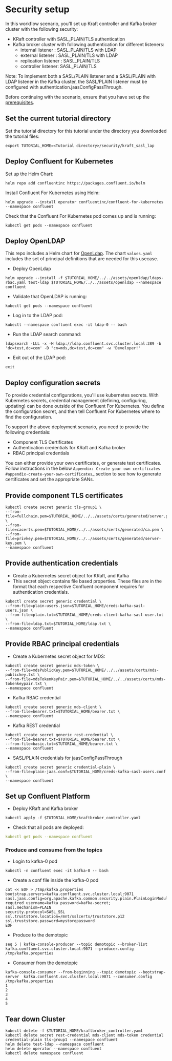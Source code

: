 # Security setup

In this workflow scenario, you'll set up Kraft controller and Kafka broker cluster with the following security:
- KRaft controller with SASL_PLAIN/TLS authentication
- Kafka broker cluster with following authentication for different listeners:
  - internal listener : SASL_PLAIN/TLS with LDAP 
  - external listener : SASL_PLAIN/TLS with LDAP 
  - replication listener : SASL_PLAIN/TLS 
  - controller listener: SASL_PLAIN/TLS

Note: To implement both a SASL/PLAIN listener and a SASL/PLAIN with LDAP listener in the Kafka cluster, the SASL/PLAIN listener must be configured with authentication.jaasConfigPassThrough.

Before continuing with the scenario, ensure that you have set up the [prerequisites](https://github.com/confluentinc/confluent-kubernetes-examples/blob/master/README.md#prerequisites).

## Set the current tutorial directory

Set the tutorial directory for this tutorial under the directory you downloaded the tutorial files:

```
export TUTORIAL_HOME=<Tutorial directory>/security/kraft_sasl_lap
```

## Deploy Confluent for Kubernetes

Set up the Helm Chart:

```
helm repo add confluentinc https://packages.confluent.io/helm
```

Install Confluent For Kubernetes using Helm:

```
helm upgrade --install operator confluentinc/confluent-for-kubernetes --namespace confluent
```

Check that the Confluent For Kubernetes pod comes up and is running:

```
kubectl get pods --namespace confluent
```

## Deploy OpenLDAP

This repo includes a Helm chart for [OpenLdap](https://github.com/osixia/docker-openldap). The chart ``values.yaml``
includes the set of principal definitions that are needed for this usecase. 

- Deploy OpenLdap

```
helm upgrade --install -f $TUTORIAL_HOME/../../assets/openldap/ldaps-rbac.yaml test-ldap $TUTORIAL_HOME/../../assets/openldap --namespace confluent
```

- Validate that OpenLDAP is running:

```
kubectl get pods --namespace confluent
```

- Log in to the LDAP pod:

```
kubectl --namespace confluent exec -it ldap-0 -- bash
```

- Run the LDAP search command:

```
ldapsearch -LLL -x -H ldap://ldap.confluent.svc.cluster.local:389 -b 'dc=test,dc=com' -D "cn=mds,dc=test,dc=com" -w 'Developer!'
```

- Exit out of the LDAP pod:

```
exit 
```
     
## Deploy configuration secrets

To provide credential configurations, you'll use kubernetes secrets. With Kubernetes secrets, credential management (defining, configuring, updating)
can be done outside of the Confluent For Kubernetes. You define the configuration
secret, and then tell Confluent For Kubernetes where to find the configuration.

To support the above deployment scenario, you need to provide the following
credentials:

* Component TLS Certificates
* Authentication credentials for KRaft and Kafka broker 
* RBAC principal credentials

You can either provide your own certificates, or generate test certificates. Follow instructions
in the below `Appendix: Create your own certificates #appendix-create-your-own-certificates`_ section to see how to generate certificates
and set the appropriate SANs.



## Provide component TLS certificates

``` 
kubectl create secret generic tls-group1 \
--from-file=fullchain.pem=$TUTORIAL_HOME/../../assets/certs/generated/server.pem \
--from-file=cacerts.pem=$TUTORIAL_HOME/../../assets/certs/generated/ca.pem \
--from-file=privkey.pem=$TUTORIAL_HOME/../../assets/certs/generated/server-key.pem \
--namespace confluent
```

## Provide authentication credentials

- Create a Kubernetes secret object for KRaft, and Kafka 
- This secret object contains file based properties. These files are in the
format that each respective Confluent component requires for authentication
credentials.
```
kubectl create secret generic credential \
--from-file=plain-users.json=$TUTORIAL_HOME/creds-kafka-sasl-users.json \
--from-file=plain.txt=$TUTORIAL_HOME/creds-client-kafka-sasl-user.txt \
--from-file=ldap.txt=$TUTORIAL_HOME/ldap.txt \
--namespace confluent
```

## Provide RBAC principal credentials

- Create a Kubernetes secret object for MDS: 
```
kubectl create secret generic mds-token \
--from-file=mdsPublicKey.pem=$TUTORIAL_HOME/../../assets/certs/mds-publickey.txt \
--from-file=mdsTokenKeyPair.pem=$TUTORIAL_HOME/../../assets/certs/mds-tokenkeypair.txt \
--namespace confluent
```

- Kafka RBAC credential
```
kubectl create secret generic mds-client \
--from-file=bearer.txt=$TUTORIAL_HOME/bearer.txt \
--namespace confluent
```

- Kafka REST credential
```
kubectl create secret generic rest-credential \
--from-file=bearer.txt=$TUTORIAL_HOME/bearer.txt \
--from-file=basic.txt=$TUTORIAL_HOME/bearer.txt \
--namespace confluent
```

- SASL/PLAIN credentials for jaasConfigPassThrough
```
kubectl create secret generic credential-plain \
--from-file=plain-jaas.conf=$TUTORIAL_HOME/creds-kafka-sasl-users.conf \
--namespace confluent
```

## Set up Confluent Platform 
- Deploy KRaft and Kafka broker 
``` 
kubectl apply -f $TUTORIAL_HOME/kraftbroker_controller.yaml
```

- Check that all pods are deployed:
```yaml
kubectl get pods --namespace confluent
```

### Produce and consume from the topics
- Login to kafka-0 pod 
```
kubectl -n confluent exec -it kafka-0 -- bash
``` 

- Create a conf file inside the kafka-0 pod
```
cat << EOF > /tmp/kafka.properties
bootstrap.servers=kafka.confluent.svc.cluster.local:9071
sasl.jaas.config=org.apache.kafka.common.security.plain.PlainLoginModule required username=kafka password=kafka-secret;
sasl.mechanism=PLAIN
security.protocol=SASL_SSL
ssl.truststore.location=/mnt/sslcerts/truststore.p12
ssl.truststore.password=mystorepassword 
EOF
```

- Produce to the demotopic 
```
seq 5 | kafka-console-producer --topic demotopic --broker-list kafka.confluent.svc.cluster.local:9071 --producer.config /tmp/kafka.properties
```

- Consumer from the demotopic 
``` 
kafka-console-consumer --from-beginning --topic demotopic --bootstrap-server  kafka.confluent.svc.cluster.local:9071 --consumer.config /tmp/kafka.properties
1
2
3
4
5
```

## Tear down Cluster

```
kubectl delete -f $TUTORIAL_HOME/kraftbroker_controller.yaml
kubectl delete secret rest-credential mds-client mds-token credential credential-plain tls-group1 --namespace confluent
helm delete test-ldap --namespace confluent
helm delete operator --namespace confluent
kubectl delete namespace confluent